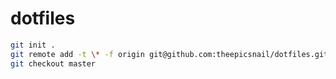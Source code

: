 dotfiles
========
```bash
git init .
git remote add -t \* -f origin git@github.com:theepicsnail/dotfiles.git
git checkout master
```
